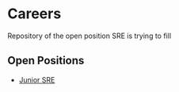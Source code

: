 # Careers
Repository of the open position SRE is trying to fill
## Open Positions
- [Junior SRE](juniorSRE.md)